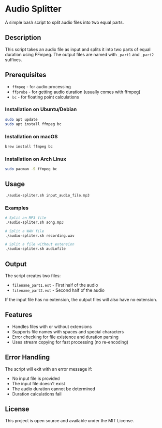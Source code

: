 # Audio Splitter

A simple bash script to split audio files into two equal parts.

## Description

This script takes an audio file as input and splits it into two parts of equal duration using FFmpeg. The output files are named with `_part1` and `_part2` suffixes.

## Prerequisites

- `ffmpeg` - for audio processing
- `ffprobe` - for getting audio duration (usually comes with ffmpeg)
- `bc` - for floating point calculations

### Installation on Ubuntu/Debian
```bash
sudo apt update
sudo apt install ffmpeg bc
```

### Installation on macOS
```bash
brew install ffmpeg bc
```

### Installation on Arch Linux
```bash
sudo pacman -S ffmpeg bc
```

## Usage

```bash
./audio-spliter.sh input_audio_file.mp3
```

### Examples

```bash
# Split an MP3 file
./audio-spliter.sh song.mp3

# Split a WAV file
./audio-spliter.sh recording.wav

# Split a file without extension
./audio-spliter.sh audiofile
```

## Output

The script creates two files:
- `filename_part1.ext` - First half of the audio
- `filename_part2.ext` - Second half of the audio

If the input file has no extension, the output files will also have no extension.

## Features

- Handles files with or without extensions
- Supports file names with spaces and special characters
- Error checking for file existence and duration parsing
- Uses stream copying for fast processing (no re-encoding)

## Error Handling

The script will exit with an error message if:
- No input file is provided
- The input file doesn't exist
- The audio duration cannot be determined
- Duration calculations fail

## License

This project is open source and available under the MIT License.
